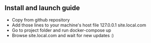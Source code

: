 
## Install and launch guide

- Copy from github repository
- Add those lines to your machine's host file 127.0.0.1 site.local.com
- Go to project folder and run docker-compose up
- Browse site.local.com and wait for new updates :) 
